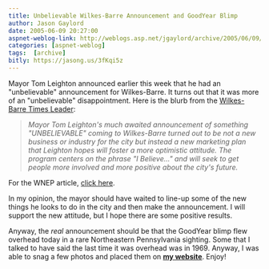 ```yaml
---
title: Unbelievable Wilkes-Barre Announcement and GoodYear Blimp
author: Jason Gaylord
date: 2005-06-09 20:27:00
aspnet-weblog-link: http://weblogs.asp.net/jgaylord/archive/2005/06/09/411095.aspx
categories: [aspnet-weblog]
tags:  [archive]
bitly: https://jasong.us/3fKqi5z
---
```


Mayor Tom Leighton announced earlier this week that he had an "unbelievable" announcement for Wilkes-Barre. It turns out that it was more of an "unbelievable" disappointment. Here is the blurb from the [Wilkes-Barre Times Leader](http://www.timesleader.com/mld/timesleader/11856153.htm):  
  
> _Mayor Tom Leighton's much awaited announcement of something "UNBELIEVABLE" coming to Wilkes-Barre turned out to be not a new business or industry for the city but instead a new marketing plan that Leighton hopes will foster a more optimistic attitude. The program centers on the phrase "I Believe..." and will seek to get people more involved and more positive about the city's future._

For the WNEP article, [click here](http://www.wnep.com/Global/story.asp?S=3453693).  
  
In my opinion, the mayor should have waited to line-up some of the new things he looks to do in the city and then make the announcement. I will support the new attitude, but I hope there are some positive results.  
  
Anyway, the _real_ announcement should be that the GoodYear blimp flew overhead today in a rare Northeastern Pennsylvania sighting. Some that I talked to have said the last time it was overhead was in 1969. Anyway, I was able to snag a few photos and placed them on **[my website](http://www.jasongaylord.com/photos/Photos.aspx?AlbumID=60)**. Enjoy!